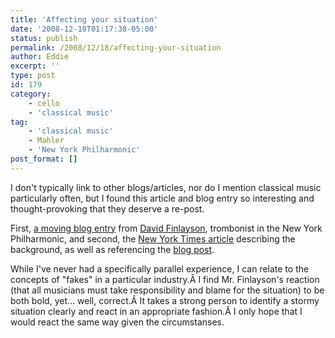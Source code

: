```yaml
---
title: 'Affecting your situation'
date: '2008-12-18T01:17:38-05:00'
status: publish
permalink: /2008/12/18/affecting-your-situation
author: Eddie
excerpt: ''
type: post
id: 179
category:
    - cello
    - 'classical music'
tag:
    - 'classical music'
    - Mahler
    - 'New York Philharmonic'
post_format: []
---
```

I don't typically link to other blogs/articles, nor do I mention classical music particularly often, but I found this article and blog entry so interesting and thought-provoking that they deserve a re-post.

First, [a moving blog entry](http://davidfinlayson.typepad.com/fin_notes/2008/12/some-words-about-gilbert-kaplan.html) from [David Finlayson](http://nyphil.org/meet/orchestra/index.cfm?page=profile&personNum=14), trombonist in the New York Philharmonic, and second, the [New York Times article](http://www.nytimes.com/2008/12/18/arts/music/18kapl.html?_r=1&hp) describing the background, as well as referencing the [blog post](http://davidfinlayson.typepad.com/fin_notes/2008/12/some-words-about-gilbert-kaplan.html).

While I've never had a specifically parallel experience, I can relate to the concepts of "fakes" in a particular industry.Â I find Mr. Finlayson's reaction (that all musicians must take responsibility and blame for the situation) to be both bold, yet... well, correct.Â It takes a strong person to identify a stormy situation clearly and react in an appropriate fashion.Â I only hope that I would react the same way given the circumstanses.